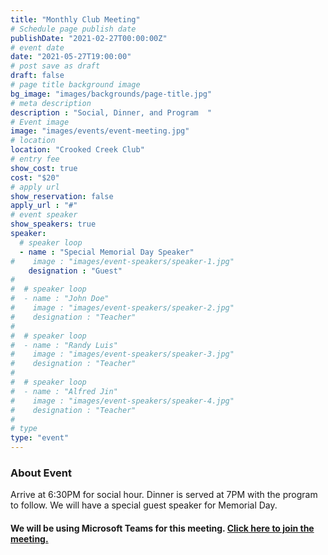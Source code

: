 ```yaml
---
title: "Monthly Club Meeting"
# Schedule page publish date
publishDate: "2021-02-27T00:00:00Z"
# event date
date: "2021-05-27T19:00:00"
# post save as draft
draft: false
# page title background image
bg_image: "images/backgrounds/page-title.jpg"
# meta description
description : "Social, Dinner, and Program  "
# Event image
image: "images/events/event-meeting.jpg"
# location
location: "Crooked Creek Club"
# entry fee
show_cost: true
cost: "$20"
# apply url
show_reservation: false
apply_url : "#"
# event speaker
show_speakers: true
speaker:
  # speaker loop
  - name : "Special Memorial Day Speaker"
#    image : "images/event-speakers/speaker-1.jpg"
    designation : "Guest"
#
#  # speaker loop
#  - name : "John Doe"
#    image : "images/event-speakers/speaker-2.jpg"
#    designation : "Teacher"
#
#  # speaker loop
#  - name : "Randy Luis"
#    image : "images/event-speakers/speaker-3.jpg"
#    designation : "Teacher"
#
#  # speaker loop
#  - name : "Alfred Jin"
#    image : "images/event-speakers/speaker-4.jpg"
#    designation : "Teacher"
#
# type
type: "event"
---
```


### About Event

Arrive at 6:30PM for social hour.  Dinner is served at 7PM with the program to follow.  We will have a special guest speaker for Memorial Day.

#### We will be using Microsoft Teams for this meeting. [Click here to join the meeting.](https://teams.microsoft.com/l/meetup-join/19%3a2637a278a5874459b1524e377b15ac88%40thread.tacv2/1616631438471?context=%7b%22Tid%22%3a%22de8aba37-a543-4dce-af2e-e4dc7b6d1d8b%22%2c%22Oid%22%3a%22bbd80b62-255a-4e47-b25e-750e08d0d37a%22%7d)
